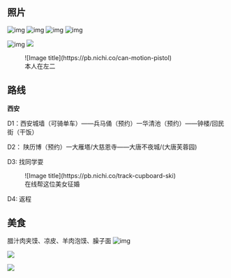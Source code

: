 ## 照片  

![img](https://cn.mcecy.com/image/20230505/ff96021ca3a8065f1a908d1d69cc90f1.jpeg)
![img](https://cn.mcecy.com/image/20230505/07ce31614d662c946f93dad15bd899d0.jpeg)
![img](https://cn.mcecy.com/image/20230505/8e211bcb34f33079b58dadbc8596c3fb.jpeg)
![img](https://cn.mcecy.com/image/20230505/06f43861a434463274d233de567c1286.jpeg)

![img](https://cn.mcecy.com/image/20230505/8b109b976df8d89f453778acd0a04afe.jpeg)
![](https://pb.nichi.co/witness-enhance-change)


<figure markdown>
  ![Image title](https://pb.nichi.co/can-motion-pistol)
  <figcaption>本人在左二</figcaption>
</figure>

## 路线
**西安**

D1：西安城墙（可骑单车）——兵马俑（预约）一华清池（预约）——钟楼/回民街（干饭）

D2： 陕历博（预约）一大雁塔/大慈恩寺——大唐不夜城/(大唐芙蓉园)

D3: 找同学耍

<figure markdown>
  ![Image title](https://pb.nichi.co/track-cupboard-ski)
  <figcaption> 在线帮这位美女征婚</figcaption>
</figure>
D4: 返程

## 美食  

腊汁肉夹馍、凉皮、羊肉泡馍、臊子面
![img](https://cn.mcecy.com/image/20230505/96fe669468c7238fef98b7c1aae36702.jpeg)


![](https://pb.nichi.co/toddler-height-isolate)

![](https://pb.nichi.co/puzzle-bachelor-wisdom)


